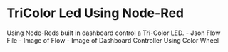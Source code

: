 # TriColor Led Using Node-Red

Using Node-Reds built in dashboard control a Tri-Color LED.
    - Json Flow File
    - Image of Flow
    - Image of Dashboard Controller Using Color Wheel

    